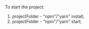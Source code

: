 To start the project: 
1) projectFolder - "npm"/"yarn" install;
2) projectFolder - "npm"/"yarn" start;
